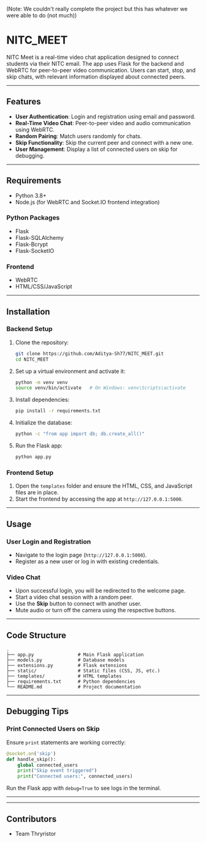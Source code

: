 (Note: We couldn't really complete the project but this has whatever we were able to do (not much))
# NITC_MEET

NITC Meet is a real-time video chat application designed to connect students via their NITC email. The app uses Flask for the backend and WebRTC for peer-to-peer video communication. Users can start, stop, and skip chats, with relevant information displayed about connected peers.

---

## Features
- **User Authentication**: Login and registration using email and password.
- **Real-Time Video Chat**: Peer-to-peer video and audio communication using WebRTC.
- **Random Pairing**: Match users randomly for chats.
- **Skip Functionality**: Skip the current peer and connect with a new one.
- **User Management**: Display a list of connected users on skip for debugging.

---

## Requirements
- Python 3.8+
- Node.js (for WebRTC and Socket.IO frontend integration)

### Python Packages
- Flask
- Flask-SQLAlchemy
- Flask-Bcrypt
- Flask-SocketIO

### Frontend
- WebRTC
- HTML/CSS/JavaScript

---

## Installation

### Backend Setup
1. Clone the repository:
   ```bash
   git clone https://github.com/Aditya-Sh77/NITC_MEET.git
   cd NITC_MEET
   ```

2. Set up a virtual environment and activate it:
   ```bash
   python -m venv venv
   source venv/bin/activate   # On Windows: venv\Scripts\activate
   ```

3. Install dependencies:
   ```bash
   pip install -r requirements.txt
   ```

4. Initialize the database:
   ```bash
   python -c "from app import db; db.create_all()"
   ```

5. Run the Flask app:
   ```bash
   python app.py
   ```

### Frontend Setup
1. Open the `templates` folder and ensure the HTML, CSS, and JavaScript files are in place.
2. Start the frontend by accessing the app at `http://127.0.0.1:5000`.

---

## Usage

### User Login and Registration
- Navigate to the login page (`http://127.0.0.1:5000`).
- Register as a new user or log in with existing credentials.

### Video Chat
- Upon successful login, you will be redirected to the welcome page.
- Start a video chat session with a random peer.
- Use the **Skip** button to connect with another user.
- Mute audio or turn off the camera using the respective buttons.

---

## Code Structure
```
.
├── app.py                # Main Flask application
├── models.py             # Database models
├── extensions.py         # Flask extensions
├── static/               # Static files (CSS, JS, etc.)
├── templates/            # HTML templates
├── requirements.txt      # Python dependencies
└── README.md             # Project documentation
```

---

## Debugging Tips

### Print Connected Users on Skip
Ensure `print` statements are working correctly:
```python
@socket.on('skip')
def handle_skip():
    global connected_users
    print("Skip event triggered")
    print("Connected users:", connected_users)
```
Run the Flask app with `debug=True` to see logs in the terminal.

---

---


## Contributors
- Team Thryristor


